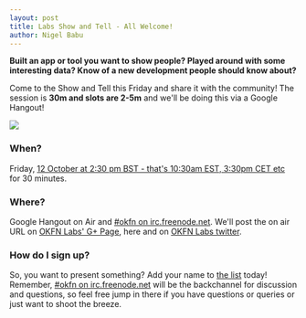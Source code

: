 ```yaml
---
layout: post
title: Labs Show and Tell - All Welcome!
author: Nigel Babu
---
```


<strong>Built an app or tool you want to show people? Played around with some interesting
data? Know of a new development people should know about?</strong>

Come to the Show and Tell this Friday and share it with the community! The
session is <strong>30m and slots are 2-5m</strong> and we'll be doing this via
a Google Hangout!

<img src="http://assets.okfn.org/p/labs/img/tent.png" />

### When?

Friday, [12 October at 2:30 pm BST - that's 10:30am EST, 3:30pm CET etc][time] for 30 minutes.

### Where?

Google Hangout on Air and [#okfn on irc.freenode.net][irc]. We'll post the on air 
URL on [OKFN Labs' G+ Page][gplus], here and on [OKFN Labs twitter](http://twitter.com/okfnlabs).

### How do I sign up?

So, you want to present something? Add your name to [the list][opad] today!
Remember, [#okfn on irc.freenode.net][irc] will be the backchannel for
discussion and questions, so feel free jump in there if you have questions or
queries or just want to shoot the breeze.

[time]: http://www.timeanddate.com/worldclock/fixedtime.html?iso=20121012T1430&p1=136
[irc]: http://webchat.freenode.net/?channels=okfn
[gplus]: https://plus.google.com/108417336285743833546/posts
[opad]: http://okfnpad.org/show-and-tell-Oct-12
